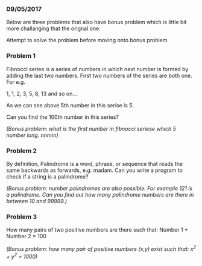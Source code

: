 ### 09/05/2017
Below are three problems that also have bonus problem which is little bit more challanging that the orignal one.

Attempt to solve the problem before moving onto bonus problem.

### Problem 1
Fibnocci series is a series of numbers in which next number is formed by adding the last two numbers. First two numbers of the series are both one.
For e.g.

1, 1, 2, 3, 5, 8, 13 and so on...

As we can see above 5th number in this serise is 5.

Can you find the 100th number in this series?

*(Bonus problem: what is the first number in fibnocci seriese which 5 number long. nnnnn)*


### Problem 2
By definition, Palindrome is
a word, phrase, or sequence that reads the same backwards as forwards, e.g. madam.
Can you write a program to check if a string is a palindrome?

*(Bonus problem: number palindromes are also possible. For example 121 is a palindrome. Can you find out how many palindrome numbers are there in between 10 and 99999.)*


### Problem 3
How many pairs of two positive numbers are there such that:
Number 1 + Number 2 = 100

*(Bonus problem: how many pair of positive numbers (x,y) exist such that: x<sup>2</sup> + y<sup>2</sup> = 1000)*